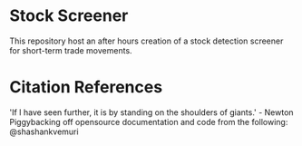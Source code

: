 # Stock Screener
This repository host an after hours creation of a stock detection screener for short-term trade movements.

# Citation References 
'If I have seen further, it is by standing on the shoulders of giants.' - Newton 
  Piggybacking off opensource documentation and code from the following: @shashankvemuri
